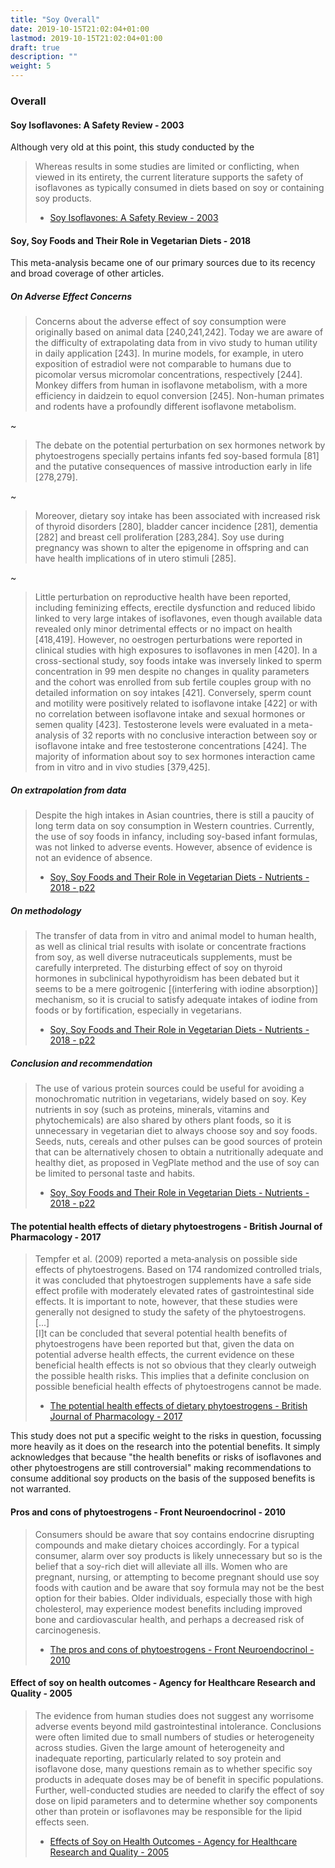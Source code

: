 ```yaml
---
title: "Soy Overall"
date: 2019-10-15T21:02:04+01:00
lastmod: 2019-10-15T21:02:04+01:00
draft: true
description: ""
weight: 5
---
```


### Overall

#### Soy Isoflavones: A Safety Review - 2003
Although very old at this point, this study conducted by the 
>  Whereas results in some studies are limited or conflicting, when viewed in its entirety, the current literature supports the safety of isoflavones as typically consumed in diets based on soy or containing soy products.  
> - [Soy Isoflavones: A Safety Review - 2003](http://web.archive.org/web/20191002184755/https://www.researchgate.net/profile/Melody_Harwood2/publication/10855804_Soy_Isoflavones_A_Safety_Review/links/5bd721a8a6fdcc3a8dae5fec/Soy-Isoflavones-A-Safety-Review.pdf?origin=publication_detail)

#### Soy, Soy Foods and Their Role in Vegetarian Diets - 2018

This meta-analysis became one of our primary sources due to its recency and broad coverage of other articles.

##### On Adverse Effect Concerns

> Concerns about the adverse effect of soy consumption were originally based on animal data [240,241,242]. Today we are aware of the difficulty of extrapolating data from in vivo study to human utility in daily application [243]. In murine models, for example, in utero exposition of estradiol were not comparable to humans due to picomolar versus micromolar concentrations, respectively [244]. Monkey differs from human in isoflavone metabolism, with a more efficiency in daidzein to equol conversion [245]. Non-human primates and rodents have a profoundly different isoflavone metabolism.

~

> The debate on the potential perturbation on sex hormones network by phytoestrogens specially pertains infants fed soy-based formula [81] and the putative consequences of massive introduction early in life [278,279]. 

~ 
>  Moreover, dietary soy intake has been associated with increased risk of thyroid disorders [280], bladder cancer incidence [281], dementia [282] and breast cell proliferation [283,284]. Soy use during pregnancy was shown to alter the epigenome in offspring and can have health implications of in utero stimuli [285].

~
> Little perturbation on reproductive health have been reported, including feminizing effects, erectile dysfunction and reduced libido linked to very large intakes of isoflavones, even though available data revealed only minor detrimental effects or no impact on health [418,419]. However, no oestrogen perturbations were reported in clinical studies with high exposures to isoflavones in men [420]. In a cross-sectional study, soy foods intake was inversely linked to sperm concentration in 99 men despite no changes in quality parameters and the cohort was enrolled from sub fertile couples group with no detailed information on soy intakes [421]. Conversely, sperm count and motility were positively related to isoflavone intake [422] or with no correlation between isoflavone intake and sexual hormones or semen quality [423]. Testosterone levels were evaluated in a meta-analysis of 32 reports with no conclusive interaction between soy or isoflavone intake and free testosterone concentrations [424]. The majority of information about soy to sex hormones interaction came from in vitro and in vivo studies [379,425].

##### On extrapolation from data
> Despite the high intakes in Asian countries, there is still a paucity of long term data on soy consumption in Western countries. Currently, the use of soy foods in infancy, including soy-based infant formulas, was not linked to adverse events. However, absence of evidence is not an evidence of absence.
> - [Soy, Soy Foods and Their Role in Vegetarian Diets - Nutrients - 2018 - p22](https://web.archive.org/web/20191002195620/https://www.ncbi.nlm.nih.gov/pmc/articles/PMC5793271/pdf/nutrients-10-00043.pdf/)

##### On methodology
> The transfer of data from in vitro and animal model to human health, as well as clinical trial results with isolate or concentrate fractions from soy, as well diverse nutraceuticals supplements, must be carefully interpreted. The disturbing effect of soy on thyroid hormones in subclinical hypothyroidism has been debated but it seems to be a mere goitrogenic [(interfering with iodine absorption)] mechanism, so it is crucial to satisfy adequate intakes of iodine from foods or by fortification, especially in vegetarians.  
> - [Soy, Soy Foods and Their Role in Vegetarian Diets - Nutrients - 2018  - p22](https://web.archive.org/web/20191002195620/https://www.ncbi.nlm.nih.gov/pmc/articles/PMC5793271/pdf/nutrients-10-00043.pdf/)

##### Conclusion and recommendation
> The use of various protein sources could be useful for avoiding a monochromatic nutrition in vegetarians, widely based on soy. Key nutrients in soy (such as proteins, minerals, vitamins and phytochemicals) are also shared by others plant foods, so it is unnecessary in vegetarian diet to always choose soy and soy foods. Seeds, nuts, cereals and other pulses can be good sources of protein that can be alternatively chosen to obtain a nutritionally adequate and healthy diet, as proposed in VegPlate method and the use of soy can be limited to personal taste and habits.  
> - [Soy, Soy Foods and Their Role in Vegetarian Diets - Nutrients - 2018 - p22](https://web.archive.org/web/20191002195620/https://www.ncbi.nlm.nih.gov/pmc/articles/PMC5793271/pdf/nutrients-10-00043.pdf/)


#### The potential health effects of dietary phytoestrogens - British Journal of Pharmacology - 2017

> Tempfer et al. (2009) reported a meta‐analysis on possible side effects of phytoestrogens. Based on 174 randomized controlled trials, it was concluded that phytoestrogen supplements have a safe side effect profile with moderately elevated rates of gastrointestinal side effects. It is important to note, however, that these studies were generally not designed to study the safety of the phytoestrogens.  
> [...]  
> [I]t can be concluded that several potential health benefits of phytoestrogens have been reported but that, given the data on potential adverse health effects, the current evidence on these beneficial health effects is not so obvious that they clearly outweigh the possible health risks. This implies that a definite conclusion on possible beneficial health effects of phytoestrogens cannot be made.
> - [The potential health effects of dietary phytoestrogens - British Journal of Pharmacology - 2017](https://web.archive.org/web/20190830183448/https://bpspubs.onlinelibrary.wiley.com/doi/pdf/10.1111/bph.13622)

This study does not put a specific weight to the risks in question, focussing more heavily as it does on the research into the potential benefits. It simply acknowledges that because "the health benefits or risks of isoflavones and other phytoestrogens are still controversial" making recommendations to consume additional soy products on the basis of the supposed benefits is not warranted.

#### Pros and cons of phytoestrogens - Front Neuroendocrinol - 2010

> Consumers should be aware that soy contains endocrine disrupting compounds and make dietary choices accordingly. For a typical consumer, alarm over soy products is likely unnecessary but so is the belief that a soy-rich diet will alleviate all ills. Women who are pregnant, nursing, or attempting to become pregnant should use soy foods with caution and be aware that soy formula may not be the best option for their babies. Older individuals, especially those with high cholesterol, may experience modest benefits including improved bone and cardiovascular health, and perhaps a decreased risk of carcinogenesis.  
> - [The pros and cons of phytoestrogens - Front Neuroendocrinol - 2010](https://web.archive.org/web/20190928181945/https://www.ncbi.nlm.nih.gov/pmc/articles/PMC3074428/pdf/nihms271669.pdf)

#### Effect of soy on health outcomes - Agency for Healthcare Research and Quality - 2005

>  The evidence from human studies does not suggest any worrisome adverse events beyond mild gastrointestinal intolerance. Conclusions were often limited due to small numbers of studies or heterogeneity across studies. Given the large amount of heterogeneity and inadequate reporting, particularly related to soy protein and isoflavone dose, many questions remain as to whether specific soy products in adequate doses may be of benefit in specific populations. Further, well-conducted studies are needed to clarify the effect of soy dose on lipid parameters and to determine whether soy components other than protein or isoflavones may be responsible for the lipid effects seen.  
> - [Effects of Soy on Health Outcomes - Agency for Healthcare Research and Quality - 2005](https://web.archive.org/web/20170201070904/https://archive.ahrq.gov/downloads/pub/evidence/pdf/soyeffects/soy.pdf)
